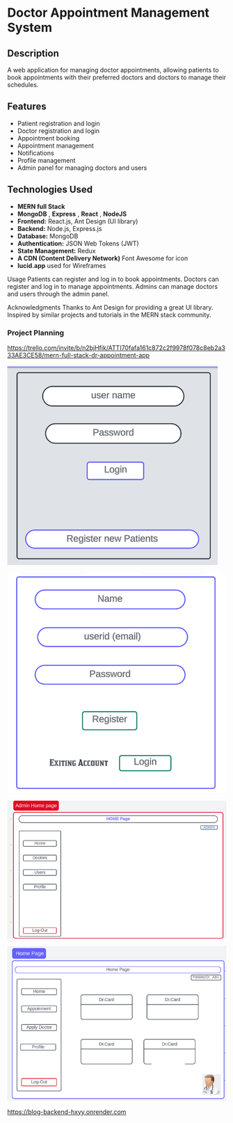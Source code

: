 # Doctor Appointment Management System

## Description

A web application for managing doctor appointments, allowing patients to book appointments with their preferred doctors and doctors to manage their schedules.

## Features

- Patient registration and login
- Doctor registration and login
- Appointment booking
- Appointment management
- Notifications
- Profile management
- Admin panel for managing doctors and users

## Technologies Used

- **MERN full Stack**
- **MongoDB** , **Express** , **React** , **NodeJS**
- **Frontend:** React.js, Ant Design (UI library)
- **Backend:** Node.js, Express.js
- **Database:** MongoDB
- **Authentication:** JSON Web Tokens (JWT)
- **State Management:** Redux
- **A CDN (Content Delivery Network)** Font Awesome for icon
- **lucid.app** used for Wireframes

Usage
Patients can register and log in to book appointments.
Doctors can register and log in to manage appointments.
Admins can manage doctors and users through the admin panel.

Acknowledgments
Thanks to Ant Design for providing a great UI library.
Inspired by similar projects and tutorials in the MERN stack community.

### Project Planning

https://trello.com/invite/b/n2bjHfik/ATTI70fafa161c872c2f9978f078c8eb2a333AE3CE58/mern-full-stack-dr-appointment-app

![Image 1](/client/public/images/MernDRAPP.png)

![Image 2](/client/public/images/MernDRAPP-2.png)

![Image 3](/client\public\images\DR-3.png)

![Image 4](/client\public\images\DR-4.png)

https://blog-backend-hxyy.onrender.com
